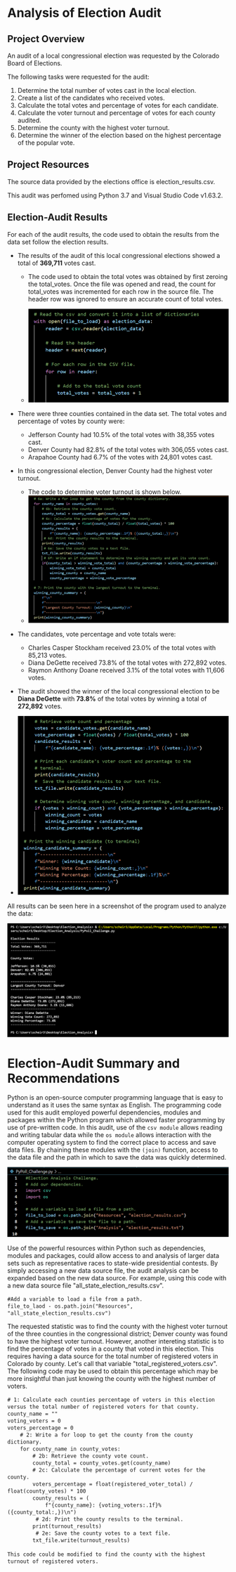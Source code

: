 # Analysis of Election Audit

## Project Overview
An audit of a local congressional election was requested by the Colorado Board of Elections. 

The following tasks were requested for the audit:

1. Determine the total number of votes cast in the local election.
2. Create a list of the candidates who received votes.
3. Calculate the total votes and percentage of votes for each candidate.
4. Calculate the voter turnout and percentage of votes for each county audited.
5. Determine the county with the highest voter turnout.
5. Determine the winner of the election based on the highest percentage of the popular vote.

## Project Resources

The source data provided by the elections office is election_results.csv.

This audit was perfomed using Python 3.7 and Visual Studio Code v1.63.2. 

## Election-Audit Results
For each of the audit results, the code used to obtain the results from the data set follow the election results. 
- The results of the audit of this local congressional elections showed a total of **369,711** votes cast. 
   - The code used to obtain the total votes was obtained by first zeroing the total_votes. Once the file was opened and read, the count for total_votes was incremented for each row in the source file. The header row was ignored to ensure an accurate count of total votes.

   - ![Total Votes](https://github.com/Bscheinin/Election_Analysis/blob/main/Resources/Total%20votes%20code.PNG)

- There were three counties contained in the data set. The total votes and percentage of votes by county were:
  - Jefferson County had 10.5% of the total votes with 38,355 votes cast.
  - Denver County had 82.8% of the total votes with 306,055 votes cast.
  - Arapahoe County had 6.7% of the votes with 24,801 votes cast.
- In this congressional election, Denver County had the highest voter turnout.
  - The code to determine voter turnout is shown below.
  - ![Election Results](https://github.com/Bscheinin/Election_Analysis/blob/main/Resources/Voter%20Turnout%20Code.PNG)

- The candidates, vote percentage and vote totals were:
  - Charles Casper Stockham received 23.0% of the total votes with 85,213 votes.
  - Diana DeGette received 73.8% of the total votes with 272,892 votes.
  - Raymon Anthony Doane received 3.1% of the total votes with 11,606 votes.

- The audit showed the winner of the local congressional election to be **Diana DeGette** with **73.8%** of the total votes by winning a total of **272,892** votes.
- ![Winning Candidate](https://github.com/Bscheinin/Election_Analysis/blob/main/Resources/Winning%20candidate.PNG)

All results can be seen here in a screenshot of the program used to analyze the data:

![Election Results](https://github.com/Bscheinin/Election_Analysis/blob/main/Resources/Election%20Results%20terminal%20screenshot.PNG)

# Election-Audit Summary and Recommendations
Python is an open-source computer programming language that is easy to understand as it uses the same syntax as English. The programming code used for this audit employed powerful dependencies, modules and packages within the Python program which allowed faster programming by use of pre-written code. In this audit, use of the `csv module` allows reading and writing tabular data while the `os module` allows interaction with the computer operating system to find the correct place to access and save data files. By chaining these modules with the `(join)` function, access to the data file and the path in which to save the data was quickly determined.

![Import csv](https://github.com/Bscheinin/Election_Analysis/blob/main/Resources/Module%20code.PNG)

Use of the powerful resources within Python such as dependencies, modules and packages, could allow access to and analysis of larger data sets such as representative races to state-wide presidential contests. By simply accessing a new data source file, the audit analysis can be expanded based on the new data source. For example, using this code with a new data source file "all_state_election_results.csv".
```
#Add a variable to load a file from a path.
file_to_laod - os.path.join("Resources", "all_state_election_results.csv")
```


The requested statistic was to find the county with the highest voter turnout of the three counties in the congressional district; Denver county was found to have the highest voter turnout. However, another intereting statistic is to find the percentage of votes in a county that voted in this election. This requires having a data source for the total number of registered voters in Colorado by county. Let's call that variable "total_registered_voters.csv". The following code may be used to obtain this percentage which may be more insightful than just knowing the county with the highest number of voters.
```
# 1: Calculate each counties percentage of voters in this election versus the total number of registered voters for that county.
county_name = ""
voting_voters = 0
voters_percentage = 0
    # 2: Write a for loop to get the county from the county dictionary.
    for county_name in county_votes:
        # 2b: Retrieve the county vote count.
        county_total = county_votes.get(county_name)
        # 2c: Calculate the percentage of current votes for the county.
        voters_percentage = float(registered_voter_total) / float(county_votes) * 100
        county_results = (
            f"{county_name}: {voting_voters:.1f}% ({county_total:,})\n")
         # 2d: Print the county results to the terminal.
        print(turnout_results)
         # 2e: Save the county votes to a text file.
        txt_file.write(turnout_results)

This code could be modified to find the county with the highest turnout of registered voters.

